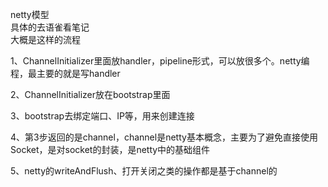 netty模型  
具体的去语雀看笔记  
大概是这样的流程

1、ChannelInitializer里面放handler，pipeline形式，可以放很多个。netty编程，最主要的就是写handler  

2、ChannelInitializer放在bootstrap里面  

3、bootstrap去绑定端口、IP等，用来创建连接  

4、第3步返回的是channel，channel是netty基本概念，主要为了避免直接使用Socket，是对socket的封装，是netty中的基础组件  

5、netty的writeAndFlush、打开关闭之类的操作都是基于channel的